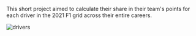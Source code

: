 This short project aimed to calculate their share in their team's points for each driver in the 2021 F1 grid across their entire careers.

![drivers](https://user-images.githubusercontent.com/40291469/150645037-3d4fdeba-2459-44e1-b56b-f20a85c92971.jpg)
